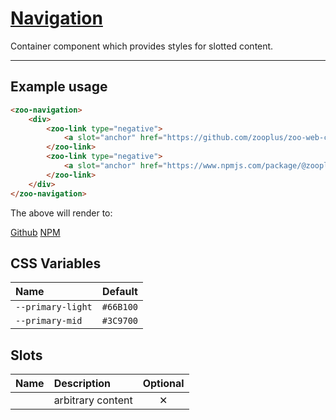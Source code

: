 # [Navigation](#navigation)

Container component which provides styles for slotted content.

***

## Example usage

```HTML
<zoo-navigation>
	<div>
		<zoo-link type="negative">
			<a slot="anchor" href="https://github.com/zooplus/zoo-web-components">Github</a>
		</zoo-link>
		<zoo-link type="negative">
			<a slot="anchor" href="https://www.npmjs.com/package/@zooplus/zoo-web-components">NPM</a>
		</zoo-link>
	</div>
</zoo-navigation>
```

The above will render to:

<zoo-navigation>
	<div>
		<zoo-link type="negative">
			<a slot="anchor" href="https://github.com/zooplus/zoo-web-components">Github</a>
		</zoo-link>
		<zoo-link type="negative">
			<a slot="anchor" href="https://www.npmjs.com/package/@zooplus/zoo-web-components">NPM</a>
		</zoo-link>
	</div>
</zoo-navigation>

## CSS Variables

| **Name**          | **Default** |
| :---------------- | :---------: |
| `--primary-light` |  `#66B100`  |
| `--primary-mid`   |  `#3C9700`  |

## Slots

| **Name** | **Description**   | **Optional** |
| :------: | :---------------- | :----------: |
|          | arbitrary content |   &#10005;   |
